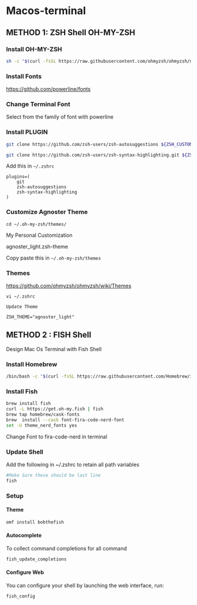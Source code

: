 # Macos-terminal
## METHOD 1: ZSH Shell OH-MY-ZSH

### Install OH-MY-ZSH
```bash
sh -c "$(curl -fsSL https://raw.githubusercontent.com/ohmyzsh/ohmyzsh/master/tools/install.sh)"
```

### Install Fonts
https://github.com/powerline/fonts


### Change Terminal Font

Select from the family of font with powerline

### Install PLUGIN
```bash
git clone https://github.com/zsh-users/zsh-autosuggestions ${ZSH_CUSTOM:-~/.oh-my-zsh/custom}/plugins/zsh-autosuggestions

git clone https://github.com/zsh-users/zsh-syntax-highlighting.git ${ZSH_CUSTOM:-~/.oh-my-zsh/custom}/plugins/zsh-syntax-highlighting
```
Add this in ``~/.zshrc``

```text
plugins=(
    git
    zsh-autosuggestions
    zsh-syntax-highlighting
)
```

### Customize Agnoster Theme
```
cd ~/.oh-my-zsh/themes/
```

My Personal Customization

agnoster_light.zsh-theme

Copy paste this in  ``~/.oh-my-zsh/themes``



### Themes
https://github.com/ohmyzsh/ohmyzsh/wiki/Themes
```text
vi ~/.zshrc

Update Theme

ZSH_THEME="agnoster_light"
```



## METHOD 2 : FISH Shell
Design Mac Os Terminal with Fish Shell

### Install Homebrew
```bash
/bin/bash -c "$(curl -fsSL https://raw.githubusercontent.com/Homebrew/install/HEAD/install.sh)"
```
### Install Fish
```bash
brew install fish
curl -L https://get.oh-my.fish | fish
brew tap homebrew/cask-fonts
brew  install --cask font-fira-code-nerd-font
set -U theme_nerd_fonts yes
```

Change Font to fira-code-nerd in terminal

### Update Shell

Add the following in ~/.zshrc to retain all path variables

```bash
#Make Sure these should be last line
fish
```

### Setup

#### Theme
```bash
omf install bobthefish
```

#### Autocomplete
To collect command completions for all command

```bash
fish_update_completions
```

#### Configure Web
You can configure your shell by launching the web interface, run:
```bash
fish_config
```

